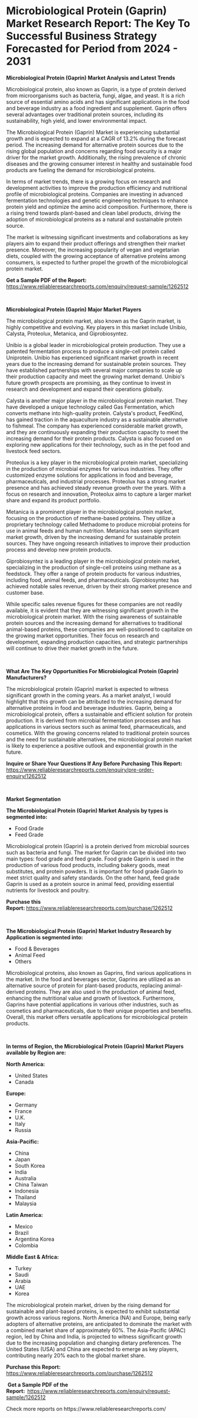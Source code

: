 <p><h1>Microbiological Protein (Gaprin) Market Research Report: The Key To Successful Business Strategy Forecasted for Period from 2024 - 2031</h1></p><p><strong>Microbiological Protein (Gaprin) Market Analysis and Latest Trends</strong></p>
<p><p>Microbiological protein, also known as Gaprin, is a type of protein derived from microorganisms such as bacteria, fungi, algae, and yeast. It is a rich source of essential amino acids and has significant applications in the food and beverage industry as a food ingredient and supplement. Gaprin offers several advantages over traditional protein sources, including its sustainability, high yield, and lower environmental impact.</p><p>The Microbiological Protein (Gaprin) Market is experiencing substantial growth and is expected to expand at a CAGR of 13.2% during the forecast period. The increasing demand for alternative protein sources due to the rising global population and concerns regarding food security is a major driver for the market growth. Additionally, the rising prevalence of chronic diseases and the growing consumer interest in healthy and sustainable food products are fueling the demand for microbiological proteins.</p><p>In terms of market trends, there is a growing focus on research and development activities to improve the production efficiency and nutritional profile of microbiological proteins. Companies are investing in advanced fermentation technologies and genetic engineering techniques to enhance protein yield and optimize the amino acid composition. Furthermore, there is a rising trend towards plant-based and clean label products, driving the adoption of microbiological proteins as a natural and sustainable protein source.</p><p>The market is witnessing significant investments and collaborations as key players aim to expand their product offerings and strengthen their market presence. Moreover, the increasing popularity of vegan and vegetarian diets, coupled with the growing acceptance of alternative proteins among consumers, is expected to further propel the growth of the microbiological protein market.</p></p>
<p><strong>Get a Sample PDF of the Report:&nbsp;</strong> <a href="https://www.reliableresearchreports.com/enquiry/request-sample/1262512">https://www.reliableresearchreports.com/enquiry/request-sample/1262512</a></p>
<p>&nbsp;</p>
<p><strong>Microbiological Protein (Gaprin) Major Market Players</strong></p>
<p><p>The microbiological protein market, also known as the Gaprin market, is highly competitive and evolving. Key players in this market include Unibio, Calysta, Proteolux, Metanica, and Giprobiosyntez.</p><p>Unibio is a global leader in microbiological protein production. They use a patented fermentation process to produce a single-cell protein called Uniprotein. Unibio has experienced significant market growth in recent years due to the increasing demand for sustainable protein sources. They have established partnerships with several major companies to scale up their production capacity and meet the growing market demand. Unibio's future growth prospects are promising, as they continue to invest in research and development and expand their operations globally.</p><p>Calysta is another major player in the microbiological protein market. They have developed a unique technology called Gas Fermentation, which converts methane into high-quality protein. Calysta's product, FeedKind, has gained traction in the aquaculture industry as a sustainable alternative to fishmeal. The company has experienced considerable market growth, and they are continuously expanding their production capacity to meet the increasing demand for their protein products. Calysta is also focused on exploring new applications for their technology, such as in the pet food and livestock feed sectors.</p><p>Proteolux is a key player in the microbiological protein market, specializing in the production of microbial enzymes for various industries. They offer customized enzyme solutions for applications in food and beverage, pharmaceuticals, and industrial processes. Proteolux has a strong market presence and has achieved steady revenue growth over the years. With a focus on research and innovation, Proteolux aims to capture a larger market share and expand its product portfolio.</p><p>Metanica is a prominent player in the microbiological protein market, focusing on the production of methane-based proteins. They utilize a proprietary technology called Methadome to produce microbial proteins for use in animal feeds and human nutrition. Metanica has seen significant market growth, driven by the increasing demand for sustainable protein sources. They have ongoing research initiatives to improve their production process and develop new protein products.</p><p>Giprobiosyntez is a leading player in the microbiological protein market, specializing in the production of single-cell proteins using methane as a feedstock. They offer a range of protein products for various industries, including food, animal feeds, and pharmaceuticals. Giprobiosyntez has achieved notable sales revenue, driven by their strong market presence and customer base.</p><p>While specific sales revenue figures for these companies are not readily available, it is evident that they are witnessing significant growth in the microbiological protein market. With the rising awareness of sustainable protein sources and the increasing demand for alternatives to traditional animal-based proteins, these companies are well-positioned to capitalize on the growing market opportunities. Their focus on research and development, expanding production capacities, and strategic partnerships will continue to drive their market growth in the future.</p></p>
<p>&nbsp;</p>
<p><strong>What Are The Key Opportunities For Microbiological Protein (Gaprin) Manufacturers?</strong></p>
<p><p>The microbiological protein (Gaprin) market is expected to witness significant growth in the coming years. As a market analyst, I would highlight that this growth can be attributed to the increasing demand for alternative proteins in food and beverage industries. Gaprin, being a microbiological protein, offers a sustainable and efficient solution for protein production. It is derived from microbial fermentation processes and has applications in various sectors such as animal feed, pharmaceuticals, and cosmetics. With the growing concerns related to traditional protein sources and the need for sustainable alternatives, the microbiological protein market is likely to experience a positive outlook and exponential growth in the future.</p></p>
<p><strong>Inquire or Share Your Questions If Any Before Purchasing This Report:</strong> <a href="https://www.reliableresearchreports.com/enquiry/pre-order-enquiry/1262512">https://www.reliableresearchreports.com/enquiry/pre-order-enquiry/1262512</a></p>
<p>&nbsp;</p>
<p><strong>Market Segmentation</strong></p>
<p><strong>The Microbiological Protein (Gaprin) Market Analysis by types is segmented into:</strong></p>
<p><ul><li>Food Grade</li><li>Feed Grade</li></ul></p>
<p><p>Microbiological protein (Gaprin) is a protein derived from microbial sources such as bacteria and fungi. The market for Gaprin can be divided into two main types: food grade and feed grade. Food grade Gaprin is used in the production of various food products, including bakery goods, meat substitutes, and protein powders. It is important for food grade Gaprin to meet strict quality and safety standards. On the other hand, feed grade Gaprin is used as a protein source in animal feed, providing essential nutrients for livestock and poultry.</p></p>
<p><strong>Purchase this Report:&nbsp;</strong><a href="https://www.reliableresearchreports.com/purchase/1262512">https://www.reliableresearchreports.com/purchase/1262512</a></p>
<p>&nbsp;</p>
<p><strong>The Microbiological Protein (Gaprin) Market Industry Research by Application is segmented into:</strong></p>
<p><ul><li>Food & Beverages</li><li>Animal Feed</li><li>Others</li></ul></p>
<p><p>Microbiological proteins, also known as Gaprins, find various applications in the market. In the food and beverages sector, Gaprins are utilized as an alternative source of protein for plant-based products, replacing animal-derived proteins. They are also used in the production of animal feed, enhancing the nutritional value and growth of livestock. Furthermore, Gaprins have potential applications in various other industries, such as cosmetics and pharmaceuticals, due to their unique properties and benefits. Overall, this market offers versatile applications for microbiological protein products.</p></p>
<p>&nbsp;</p>
<p><strong>In terms of Region, the Microbiological Protein (Gaprin) Market Players available by Region are:</strong></p>
<p>
    <p> <strong> North America: </strong>
        <ul>
            <li>United States</li>
            <li>Canada</li>
        </ul>
        </p> 
    <p> <strong> Europe: </strong>
        <ul>
            <li>Germany</li>
            <li>France</li>
            <li>U.K.</li>
            <li>Italy</li>
            <li>Russia</li>
        </ul>
        </p> 
    <p> <strong> Asia-Pacific: </strong>
        <ul>
            <li>China</li>
            <li>Japan</li>
            <li>South Korea</li>
            <li>India</li>
            <li>Australia</li>
            <li>China Taiwan</li>
            <li>Indonesia</li>
            <li>Thailand</li>
            <li>Malaysia</li>
        </ul>
        </p> 
    <p> <strong> Latin America: </strong>
        <ul>
            <li>Mexico</li>
            <li>Brazil</li>
            <li>Argentina Korea</li>
            <li>Colombia</li>
        </ul>
        </p> 
    <p> <strong> Middle East & Africa: </strong>
        <ul>
            <li>Turkey</li>
            <li>Saudi</li>
            <li>Arabia</li>
            <li>UAE</li>
            <li>Korea</li>
        </ul>
    </p>
    </p>
<p><p>The microbiological protein market, driven by the rising demand for sustainable and plant-based proteins, is expected to exhibit substantial growth across various regions. North America (NA) and Europe, being early adopters of alternative proteins, are anticipated to dominate the market with a combined market share of approximately 60%. The Asia-Pacific (APAC) region, led by China and India, is projected to witness significant growth due to the increasing population and changing dietary preferences. The United States (USA) and China are expected to emerge as key players, contributing nearly 20% each to the global market share.</p></p>
<p><strong>Purchase this Report: </strong><a href="https://www.reliableresearchreports.com/purchase/1262512">https://www.reliableresearchreports.com/purchase/1262512</a></p>
<p>&nbsp;<strong>Get a Sample PDF of the Report:&nbsp;&nbsp;</strong><a href="https://www.reliableresearchreports.com/enquiry/request-sample/1262512">https://www.reliableresearchreports.com/enquiry/request-sample/1262512</a></p>
<p><strong></strong></p>
<p>Check more reports on https://www.reliableresearchreports.com/</p>